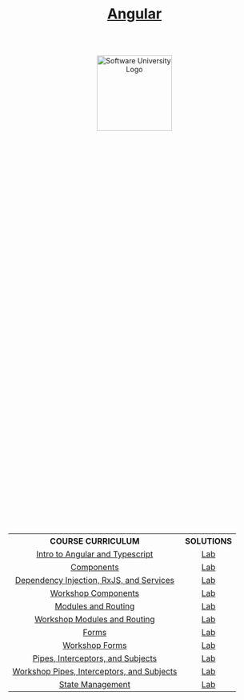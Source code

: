 <!DOCTYPE html>
<html lang="en">

<head>
    <meta charset="UTF-8">
    <meta http-equiv="X-UA-Compatible" content="IE=edge">
    <meta name="viewport" content="width=device-width, initial-scale=1.0">
</head>

<body>
    <header class="softuni__header">
        <h1 class="softuni__header__title" align="center" style="text-decoration: none;">
            <a href="https://github.com/todorkrastev/software-university/tree/main/Angular/angular-06-2023/L00_CourseIntroduction"
                class="softuni__header__title__link">Angular</a>
        </h1>
    </header>
    <main class="softuni">
        <div class="softuni__logo" align="center" style="position: relative;">
            <a href="https://softuni.bg/" class="softuni__logo_link" target="_blank">
                <img src="https://upload.wikimedia.org/wikipedia/commons/7/76/Logo_Software_University_%28SoftUni%29_-_blue.png"
                    alt="Software University Logo" class="softuni__logo__img"
                    style="position:absolute; top: 50%; left: 50%; transform: translate(-50%, 0%); width:150px; padding:10px; margin: 0 auto;">
            </a>
        </div>
        <div class="softuni__subjects" align="center" style="position: relative;">
            <table class="softuni__subjects__table"
                style="position: absolute; top: 50%; left: 50%; transform: translate(-50%, 300%); width:100%; max-width:1000px;">
                <tr class="softuni__subjects__table__row">
                    <th class="softuni__subjects__table__row__header"
                        style="text-align:center; vertical-align: middle;">
                        COURSE CURRICULUM
                    </th>
                    <th class="softuni__subjects__table__row__header"
                        style="text-align:center; vertical-align: middle;">
                        SOLUTIONS
                    </th>
                </tr>
                <tr class="softuni__subjects__table__row">
                    <td class="softuni__subjects__table__row__data" style="text-align:center; vertical-align: middle;">
                        <a href="https://github.com/todorkrastev/software-university/tree/main/Angular/angular-06-2023/L01_IntroToAngularAndTypeScript/Presentation"
                            class="softuni__subjects__table__row__data__link" target="_blank">Intro to Angular and Typescript</a>
                    </td>
                    <td class="softuni__subjects__table__row__data" style="text-align:center; vertical-align: middle;">
                        <a href="https://github.com/todorkrastev/software-university/tree/main/Angular/angular-06-2023/L01_IntroToAngularAndTypeScript/Lab"
                            class="softuni__subjects__table__row__data__link" target="_blank">Lab</a>
                    </td>
                </tr>
                <tr class="softuni__subjects__table__row">
                    <td class="softuni__subjects__table__row__data" style="text-align:center; vertical-align: middle;">
                        <a href="https://github.com/todorkrastev/software-university/tree/main/Angular/angular-06-2023/L02_Components/Presentation"
                            class="softuni__subjects__table__row__data__link" target="_blank">Components</a>
                    </td>
                    <td class="softuni__subjects__table__row__data" style="text-align:center; vertical-align: middle;">
                        <a href="https://github.com/todorkrastev/software-university/tree/main/Angular/angular-06-2023/L02_Components/Lab"
                            class="softuni__subjects__table__row__data__link" target="_blank">Lab</a>
                    </td>
                </tr>
                <tr class="softuni__subjects__table__row">
                    <td class="softuni__subjects__table__row__data" style="text-align:center; vertical-align: middle;">
                        <a href="https://github.com/todorkrastev/software-university/tree/main/Angular/angular-06-2023/L03_DiIntroToRxjsAndServices/Presentation"
                            class="softuni__subjects__table__row__data__link" target="_blank">Dependency Injection, RxJS, and Services</a>
                    </td>
                    <td class="softuni__subjects__table__row__data" style="text-align:center; vertical-align: middle;">
                        <a href="https://github.com/todorkrastev/software-university/tree/main/Angular/angular-06-2023/L03_DiIntroToRxjsAndServices/Lab"
                            class="softuni__subjects__table__row__data__link" target="_blank">Lab</a>
                    </td>
                </tr>
                <tr class="softuni__subjects__table__row">
                    <td class="softuni__subjects__table__row__data" style="text-align:center; vertical-align: middle;">
                        <a href="https://github.com/todorkrastev/software-university/tree/main/Angular/angular-06-2023/L04_WorkshopComponents/ProblemDescription"
                            class="softuni__subjects__table__row__data__link" target="_blank">Workshop Components</a>
                    </td>
                    <td class="softuni__subjects__table__row__data" style="text-align:center; vertical-align: middle;">
                        <a href="https://github.com/todorkrastev/software-university/tree/main/Angular/angular-06-2023/L04_WorkshopComponents"
                            class="softuni__subjects__table__row__data__link" target="_blank">Lab</a>
                    </td>
                </tr>
                <tr class="softuni__subjects__table__row">
                    <td class="softuni__subjects__table__row__data" style="text-align:center; vertical-align: middle;">
                        <a href="https://github.com/todorkrastev/software-university/tree/main/Angular/angular-06-2023/L05_ModulesAndRouting/Presentation"
                            class="softuni__subjects__table__row__data__link" target="_blank">Modules and Routing</a>
                    </td>
                    <td class="softuni__subjects__table__row__data" style="text-align:center; vertical-align: middle;">
                        <a href="https://github.com/todorkrastev/software-university/tree/main/Angular/angular-06-2023/L05_ModulesAndRouting/Lab"
                            class="softuni__subjects__table__row__data__link" target="_blank">Lab</a>
                    </td>
                </tr>
                <tr class="softuni__subjects__table__row">
                    <td class="softuni__subjects__table__row__data" style="text-align:center; vertical-align: middle;">
                        <a href="https://github.com/todorkrastev/software-university/tree/main/Angular/angular-06-2023/L06_WorkshopModulesAndRouting/ProblemDescription"
                            class="softuni__subjects__table__row__data__link" target="_blank">Workshop Modules and Routing</a>
                    </td>
                    <td class="softuni__subjects__table__row__data" style="text-align:center; vertical-align: middle;">
                        <a href="https://github.com/todorkrastev/software-university/tree/main/Angular/angular-06-2023/L06_WorkshopModulesAndRouting"
                            class="softuni__subjects__table__row__data__link" target="_blank">Lab</a>
                    </td>
                </tr>
                <tr class="softuni__subjects__table__row">
                    <td class="softuni__subjects__table__row__data" style="text-align:center; vertical-align: middle;">
                        <a href="https://github.com/todorkrastev/software-university/tree/main/Angular/angular-06-2023/L07_Forms/Presentation"
                            class="softuni__subjects__table__row__data__link" target="_blank">Forms</a>
                    </td>
                    <td class="softuni__subjects__table__row__data" style="text-align:center; vertical-align: middle;">
                        <a href="https://github.com/todorkrastev/software-university/tree/main/Angular/angular-06-2023/L07_Forms/Lab"
                            class="softuni__subjects__table__row__data__link" target="_blank">Lab</a>
                    </td>
                </tr>
                <tr class="softuni__subjects__table__row">
                    <td class="softuni__subjects__table__row__data" style="text-align:center; vertical-align: middle;">
                        <a href="https://github.com/todorkrastev/software-university/tree/main/Angular/angular-06-2023/L08_WorkshopForms/ProblemDescription"
                            class="softuni__subjects__table__row__data__link" target="_blank">Workshop Forms</a>
                    </td>
                    <td class="softuni__subjects__table__row__data" style="text-align:center; vertical-align: middle;">
                        <a href="https://github.com/todorkrastev/software-university/tree/main/Angular/angular-06-2023/L08_WorkshopForms"
                            class="softuni__subjects__table__row__data__link" target="_blank">Lab</a>
                    </td>
                </tr>
                <tr class="softuni__subjects__table__row">
                    <td class="softuni__subjects__table__row__data" style="text-align:center; vertical-align: middle;">
                        <a href="https://github.com/todorkrastev/software-university/tree/main/Angular/angular-06-2023/L09_PipesInterceptorsAndSubjects/Presentation"
                            class="softuni__subjects__table__row__data__link" target="_blank">Pipes, Interceptors, and Subjects</a>
                    </td>
                    <td class="softuni__subjects__table__row__data" style="text-align:center; vertical-align: middle;">
                        <a href="https://github.com/todorkrastev/software-university/tree/main/Angular/angular-06-2023/L09_PipesInterceptorsAndSubjects/Lab"
                            class="softuni__subjects__table__row__data__link" target="_blank">Lab</a>
                    </td>
                </tr>
                <tr class="softuni__subjects__table__row">
                    <td class="softuni__subjects__table__row__data" style="text-align:center; vertical-align: middle;">
                        <a href="https://github.com/todorkrastev/software-university/tree/main/Angular/angular-06-2023/L10_WorkshopPipesInterceptorsAndSubjects/ProblemDescription"
                            class="softuni__subjects__table__row__data__link" target="_blank">Workshop Pipes, Interceptors, and Subjects</a>
                    </td>
                    <td class="softuni__subjects__table__row__data" style="text-align:center; vertical-align: middle;">
                        <a href="https://github.com/todorkrastev/software-university/tree/main/Angular/angular-06-2023/L10_WorkshopPipesInterceptorsAndSubjects"
                            class="softuni__subjects__table__row__data__link" target="_blank">Lab</a>
                    </td>
                </tr>
                <tr class="softuni__subjects__table__row">
                    <td class="softuni__subjects__table__row__data" style="text-align:center; vertical-align: middle;">
                        <a href="https://github.com/todorkrastev/software-university/tree/main/Angular/angular-06-2023/L11_StateManagement/Presentation"
                            class="softuni__subjects__table__row__data__link" target="_blank">State Management</a>
                    </td>
                    <td class="softuni__subjects__table__row__data" style="text-align:center; vertical-align: middle;">
                        <a href="https://github.com/todorkrastev/software-university/tree/main/Angular/angular-06-2023/L11_StateManagement/Lab"
                            class="softuni__subjects__table__row__data__link" target="_blank">Lab</a>
                    </td>
                </tr>
            </table>
        </div>
    </main>
</body>

</html>
